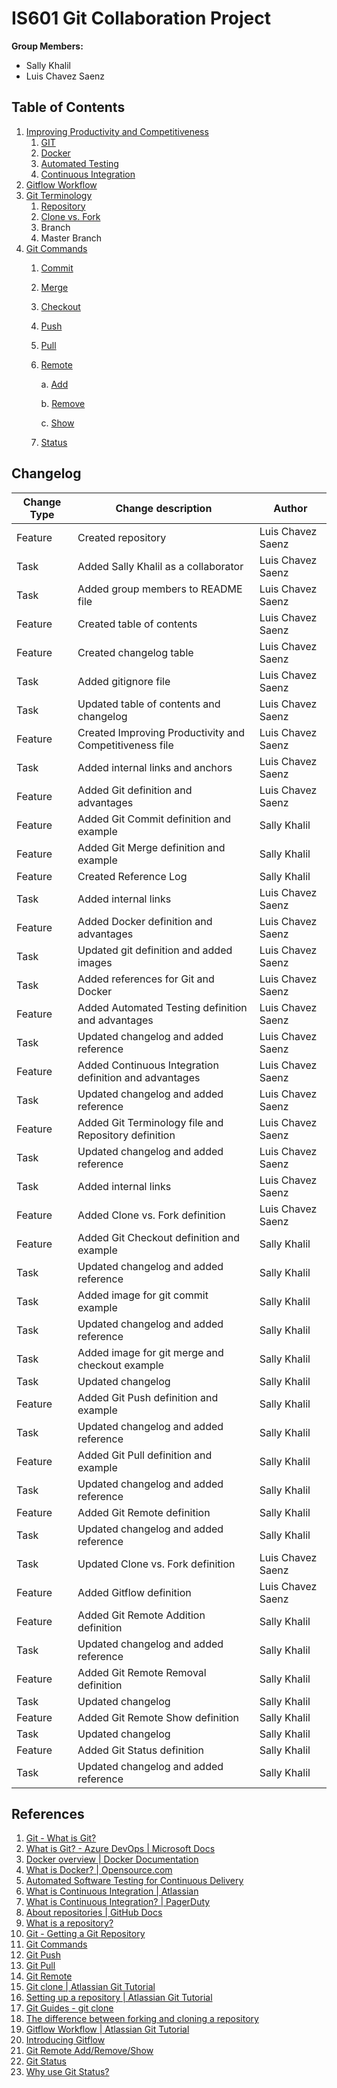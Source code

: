 # IS601 Git Collaboration Project

**Group Members:**  
*   Sally Khalil
*   Luis Chavez Saenz

## Table of Contents
1.  [Improving Productivity and Competitiveness](/ImprovingProductivityCompetitiveness.md#improving-productivity-and-competitiveness)
    1. [GIT](/ImprovingProductivityCompetitiveness.md#git)
    2. [Docker](/ImprovingProductivityCompetitiveness.md#docker)
    3. [Automated Testing](/ImprovingProductivityCompetitiveness.md#automated-testing)
    4. [Continuous Integration](/ImprovingProductivityCompetitiveness.md#continuous-integration)
2.  [Gitflow Workflow](/GitflowWorkflow.md#gitflow-workflow)
3.  [Git Terminology](/GitTerminology.md#git-terminology)
    1. [Repository](/GitTerminology.md#repository)
    2. [Clone vs. Fork](GitTerminology.md#clone-vs-fork)
    3. Branch
    4. Master Branch
4.  [Git Commands](/GitCommands.md#git-commands)
    1. [Commit](/GitCommands.md#1-commit)
    2. [Merge](/GitCommands.md#2-merge)
    3. [Checkout](GitCommands.md#3-checkout)
    4. [Push](GitCommands.md#4-push)
    5. [Pull](GitCommands.md#5-pull)
    6. [Remote](GitCommands.md#6-remote)
       
        a. [Add](GitCommands.md#a-adding-a-remote) 
       
        b. [Remove](GitCommands.md#b-removing-a-remote) 
       
        c. [Show](GitCommands.md#c-showing-a-remote)
    7. [Status](GitCommands.md#7-status)

## Changelog
**Change Type** | **Change description** | **Author**
----    |   ----    |   -----
Feature |   Created repository  |   Luis Chavez Saenz
Task    |   Added Sally Khalil as a collaborator  | Luis Chavez Saenz
Task    |   Added group members to README file  |   Luis Chavez Saenz
Feature |   Created table of contents   |    Luis Chavez Saenz
Feature |   Created changelog table |   Luis Chavez Saenz
Task    |   Added gitignore file    |   Luis Chavez Saenz
Task    |   Updated table of contents and changelog |   Luis Chavez Saenz
Feature |   Created Improving Productivity and Competitiveness file |   Luis Chavez Saenz
Task    |   Added internal links and anchors    |   Luis Chavez Saenz
Feature |   Added Git definition and advantages    |    Luis Chavez Saenz
Feature |   Added Git Commit definition and example  |  Sally Khalil
Feature |   Added Git Merge definition and example  |   Sally Khalil
Feature |   Created Reference Log  |    Sally Khalil
Task    |   Added internal links    |   Luis Chavez Saenz
Feature |   Added Docker definition and advantages |    Luis Chavez Saenz
Task    |   Updated git definition and added images |   Luis Chavez Saenz
Task    |   Added references for Git and Docker |   Luis Chavez Saenz
Feature |   Added Automated Testing definition and advantages   |   Luis Chavez Saenz
Task    |   Updated changelog and added reference   | Luis Chavez Saenz
Feature |   Added Continuous Integration definition and advantages   |   Luis Chavez Saenz
Task    |   Updated changelog and added reference   | Luis Chavez Saenz
Feature |   Added Git Terminology file and Repository definition    |   Luis Chavez Saenz
Task    |   Updated changelog and added reference   | Luis Chavez Saenz
Task    |   Added internal links    |   Luis Chavez Saenz
Feature |   Added Clone vs. Fork definition    |   Luis Chavez Saenz
Feature |   Added Git Checkout definition and example   |   Sally Khalil
Task    |   Updated changelog and added reference   | Sally Khalil
Task    |   Added image for git commit example   | Sally Khalil
Task    |   Updated changelog and added reference   | Sally Khalil
Task    |   Added image for git merge and checkout example   | Sally Khalil
Task    |   Updated changelog   | Sally Khalil
Feature |   Added Git Push definition and example   |   Sally Khalil
Task    |   Updated changelog and added reference   | Sally Khalil
Feature |   Added Git Pull definition and example   |   Sally Khalil
Task    |   Updated changelog and added reference   | Sally Khalil
Feature |   Added Git Remote definition   |   Sally Khalil
Task    |   Updated changelog and added reference   | Sally Khalil
Task    |   Updated Clone vs. Fork definition   |   Luis Chavez Saenz
Feature |   Added Gitflow definition    | Luis Chavez Saenz
Feature |   Added Git Remote Addition definition   |   Sally Khalil
Task    |   Updated changelog and added reference   | Sally Khalil
Feature |   Added Git Remote Removal definition   |   Sally Khalil
Task    |   Updated changelog   | Sally Khalil
Feature |   Added Git Remote Show definition   |   Sally Khalil
Task    |   Updated changelog   | Sally Khalil
Feature |   Added Git Status definition   |   Sally Khalil
Task    |   Updated changelog and added reference   | Sally Khalil


## References
1. [Git - What is Git?](https://git-scm.com/book/en/v2/Getting-Started-What-is-Git%3F)
2. [What is Git? - Azure DevOps | Microsoft Docs](https://docs.microsoft.com/en-us/azure/devops/learn/git/what-is-git)
3. [Docker overview | Docker Documentation](https://docs.docker.com/get-started/overview/)
4. [What is Docker? | Opensource.com](https://opensource.com/resources/what-docker)
5. [Automated Software Testing for Continuous Delivery](https://www.atlassian.com/continuous-delivery/software-testing/automated-testing)
6. [What is Continuous Integration | Atlassian](https://www.atlassian.com/continuous-delivery/continuous-integration)
7. [What is Continuous Integration? | PagerDuty](https://www.pagerduty.com/resources/learn/what-is-continuous-integration/)
8. [About repositories | GitHub Docs](https://docs.github.com/en/github/creating-cloning-and-archiving-repositories/about-repositories)
9. [What is a repository?](https://www.lynda.com/Git-tutorials/What-repository/601791/629515-4.html)
10. [Git - Getting a Git Repository](https://git-scm.com/book/en/v2/Git-Basics-Getting-a-Git-Repository)
11. [Git Commands](https://www.git-tower.com/learn/git/commands/)
12. [Git Push](https://www.atlassian.com/git/tutorials/syncing/git-push)
13. [Git Pull](https://www.atlassian.com/git/tutorials/syncing/git-pull)
14. [Git Remote](https://www.atlassian.com/git/tutorials/syncing#)
15. [Git clone | Atlassian Git Tutorial](https://www.atlassian.com/git/tutorials/setting-up-a-repository/git-clone)
16. [Setting up a repository | Atlassian Git Tutorial](https://www.atlassian.com/git/tutorials/setting-up-a-repository)
17. [Git Guides - git clone](https://github.com/git-guides/git-clone)
18. [The difference between forking and cloning a repository](https://github.community/t/the-difference-between-forking-and-cloning-a-repository/10189)
19. [Gitflow Workflow | Atlassian Git Tutorial](https://www.atlassian.com/git/tutorials/comparing-workflows/gitflow-workflow#:~:text=Gitflow%20Workflow%20is%20a%20Git,designed%20around%20the%20project%20release.)
20. [Introducing Gitflow](https://datasift.github.io/gitflow/IntroducingGitFlow.html)
21. [Git Remote Add/Remove/Show](https://www.git-tower.com/learn/git/commands/git-remote/)
22. [Git Status](https://www.atlassian.com/git/tutorials/inspecting-a-repository#:~:text=The%20git%20status%20command%20displays,regarding%20the%20committed%20project%20history.)
23. [Why use Git Status?](https://github.com/git-guides/git-status)
